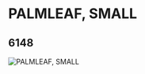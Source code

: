 # PALMLEAF, SMALL
## 6148
![PALMLEAF, SMALL](https://lc-www-live-s.legocdn.com/media/bricks/5/2/4258459.jpg)
